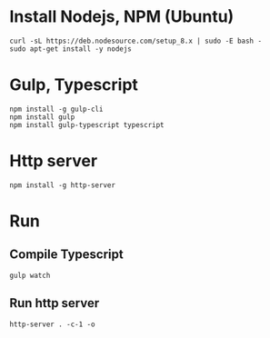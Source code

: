 # Install Nodejs, NPM (Ubuntu)
    
    curl -sL https://deb.nodesource.com/setup_8.x | sudo -E bash -
    sudo apt-get install -y nodejs

# Gulp, Typescript

    npm install -g gulp-cli
    npm install gulp
    npm install gulp-typescript typescript

# Http server

    npm install -g http-server

# Run

## Compile Typescript

    gulp watch

## Run http server

    http-server . -c-1 -o
